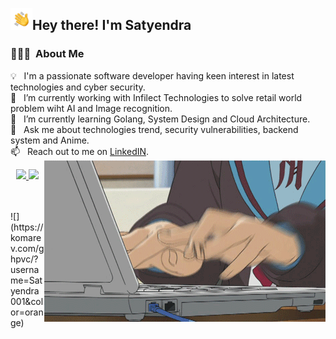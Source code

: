 <img src="assets/hand_wave.gif" width='35' align="left"/><h2> Hey there! I'm Satyendra</h2>

### 👨🏻‍💻 &nbsp;About Me

💡 &nbsp; I'm a passionate software developer having keen interest in latest technologies and cyber security.\
🔭 &nbsp; I’m currently working with Infilect Technologies to solve retail world problem wiht AI and Image recognition.\
🌱 &nbsp; I’m currently learning Golang, System Design and Cloud Architecture.\
💬 &nbsp; Ask me about technologies trend, security vulnerabilities, backend system and Anime.\
📫 &nbsp; Reach out to me on [LinkedIN](https://www.linkedin.com/in/satyendra-singh1).\
<img src="assets/intense_code.gif" align="right"/>


<p align="center">
<a href="https://github.com/Satyendra001">
  <img height="180em" src="https://github-readme-stats.vercel.app/api?username=satyendra001&show_icons=true&theme=algolia&include_all_commits=true&count_private=true"/>
  <img height="180em" src="https://github-readme-stats.vercel.app/api/top-langs/?username=satyendra001&layout=compact&langs_count=8&theme=algolia"/>
</a>
</p>
<br><br>
![](https://komarev.com/ghpvc/?username=Satyendra001&color=orange)
